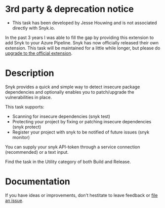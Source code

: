 # 3rd party & deprecation notice

* This task has been developed by Jesse Houwing and is not associated directly with Snyk.io.

In the past 3 years I was able to fill the gap by providing this extension to add Snyk to your Azure Pipeline. Snyk has now officially released their own extension. This task will be maintained for a little while longer, but please do [upgrade to the official extension](https://marketplace.visualstudio.com/items?itemName=Snyk.snyk-security-scan).

# Description

Snyk provides a quick and simple way to detect insecure package dependencies and optionally enables you to patch/upgrade the vulnerabilities in place.

This task supports:

 * Scanning for insecure dependencies (snyk test)
 * Protecting your project by fixing or patching insecure dependencies (snyk protect)
 * Register your project with snyk to be notified of future issues (snyk monitor)
 
You can supply your snyk API-token through a service connection (recommended) or a text input.
 
Find the task in the Utility category of both Build and Release.

# Documentation

If you have ideas or improvements, don't hestitate to leave feedback or [file an issue](https://github.com/jessehouwing/azure-pipelines-snyk-task/issues).
